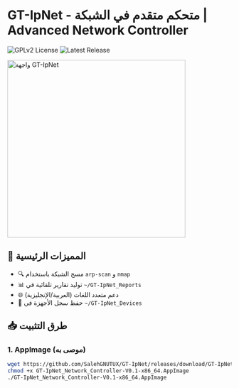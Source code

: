 # GT-IpNet - متحكم متقدم في الشبكة | Advanced Network Controller

![GPLv2 License](https://img.shields.io/badge/license-GPLv2-blue)
![Latest Release](https://img.shields.io/badge/version-0.1-green)

<img src="https://github.com/SalehGNUTUX/GT-IpNet/raw/main/screenshots/main_menu.png" width="400" alt="واجهة GT-IpNet">

## 🌟 المميزات الرئيسية
- 🔍 مسح الشبكة باستخدام `arp-scan` و `nmap`
- 📊 توليد تقارير تلقائية في `~/GT-IpNet_Reports`
- 🌐 دعم متعدد اللغات (العربية/الإنجليزية)
- 📱 حفظ سجل الأجهزة في `~/GT-IpNet_Devices`

## 📥 طرق التثبيت

### 1. AppImage (موصى به)
```bash
wget https://github.com/SalehGNUTUX/GT-IpNet/releases/download/GT-IpNet.V0.1/GT-IpNet_Network_Controller-V0.1-x86_64.AppImage
chmod +x GT-IpNet_Network_Controller-V0.1-x86_64.AppImage
./GT-IpNet_Network_Controller-V0.1-x86_64.AppImage
